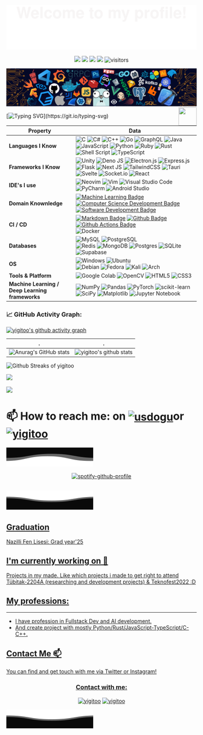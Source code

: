 ![](assets/Bottom_up.svg)

<!--   my-icons -->
<p align="center">
    <a href="https://github.com/yigitoo/yigitoo"><img src="https://img.shields.io/badge/status-updating-brightgreen.svg"></a>
    <a href="https://github.com/yigitoo/yigitoo/graphs/contributors"><img src="https://img.shields.io/github/contributors/yigitoo/yigitoo?color=blue"></a>
    <a href="https://github.com/yigitoo/yigitoo/stargazers"><img src="https://img.shields.io/github/stars/yigitoo/yigitoo.svg?logo=github"></a>
    <a href="https://github.com/yigitoo/yigitoo/network/members"><img src="https://img.shields.io/github/forks/yigitoo/yigitoo.svg?color=blue&logo=github"></a>
    <img src="https://visitor-badge.laobi.icu/badge?page_id=yigitoo.yigitoo" alt="visitors"/>   
</p>

<!--   my-header-img -->
![](./src/header_.png)
<a href="https://www.python.org/"><img src="https://upload.wikimedia.org/wikipedia/commons/c/c3/Python-logo-notext.svg" align="right" height="48" width="48" ></a>

<!--   my-ticker -->    
[![Typing SVG](https://readme-typing-svg.herokuapp.com?color=%2336BCF7&center=true&vCenter=true&width=600&lines=Hi+there+👋,+I+am+Yiğit+GÜMÜŞ;+Welcome+to+My+Profile!;Over+5+years+of+programming+experience;Always+learning+new+things+;Machine+learning+enthusiast+;BackEnd+Programmer;FrontEnd+Programer;Web+Developer;)](https://git.io/typing-svg)

<!--   my-skils -->

| Property                                        | Data                                                                                                                                                                                                                                                                                                                                                                                                                                                                                                                                                                                                                                                                                                                                                                                                                                                                                                                                                                                                                                                                                                                                                                                                                                                                                                                                                                                                                                                                                                                                                                                                                                                                                                                                                                                                            |
|-------------------------------------------------|-----------------------------------------------------------------------------------------------------------------------------------------------------------------------------------------------------------------------------------------------------------------------------------------------------------------------------------------------------------------------------------------------------------------------------------------------------------------------------------------------------------------------------------------------------------------------------------------------------------------------------------------------------------------------------------------------------------------------------------------------------------------------------------------------------------------------------------------------------------------------------------------------------------------------------------------------------------------------------------------------------------------------------------------------------------------------------------------------------------------------------------------------------------------------------------------------------------------------------------------------------------------------------------------------------------------------------------------------------------------------------------------------------------------------------------------------------------------------------------------------------------------------------------------------------------------------------------------------------------------------------------------------------------------------------------------------------------------------------------------------------------------------------------------------------------------|
| **Languages I Know**                            | ![C](https://img.shields.io/badge/c-%2300599C.svg?style=for-the-badge&logo=c&logoColor=white) ![C#](https://img.shields.io/badge/c%23-%23239120.svg?style=for-the-badge&logo=c-sharp&logoColor=white) ![C++](https://img.shields.io/badge/c++-%2300599C.svg?style=for-the-badge&logo=c%2B%2B&logoColor=white) ![Go](https://img.shields.io/badge/go-%2300ADD8.svg?style=for-the-badge&logo=go&logoColor=white) ![GraphQL](https://img.shields.io/badge/-GraphQL-E10098?style=for-the-badge&logo=graphql&logoColor=white) ![Java](https://img.shields.io/badge/java-%23ED8B00.svg?style=for-the-badge&logo=java&logoColor=white) ![JavaScript](https://img.shields.io/badge/javascript-%23323330.svg?style=for-the-badge&logo=javascript&logoColor=%23F7DF1E) ![Python](https://img.shields.io/badge/python-3670A0?style=for-the-badge&logo=python&logoColor=ffdd54) ![Ruby](https://img.shields.io/badge/ruby-%23CC342D.svg?style=for-the-badge&logo=ruby&logoColor=white) ![Rust](https://img.shields.io/badge/rust-%23000000.svg?style=for-the-badge&logo=rust&logoColor=white) ![Shell Script](https://img.shields.io/badge/shell_script-%23121011.svg?style=for-the-badge&logo=gnu-bash&logoColor=white) ![TypeScript](https://img.shields.io/badge/typescript-%23007ACC.svg?style=for-the-badge&logo=typescript&logoColor=white)
| **Frameworks I Know**                           | ![Unity](https://img.shields.io/badge/unity-%23000000.svg?style=for-the-badge&logo=unity&logoColor=white) ![Deno JS](https://img.shields.io/badge/deno%20js-000000?style=for-the-badge&logo=deno&logoColor=white) ![Electron.js](https://img.shields.io/badge/Electron-191970?style=for-the-badge&logo=Electron&logoColor=white) ![Express.js](https://img.shields.io/badge/express.js-%23404d59.svg?style=for-the-badge&logo=express&logoColor=%2361DAFB) ![Flask](https://img.shields.io/badge/flask-%23000.svg?style=for-the-badge&logo=flask&logoColor=white) ![Next JS](https://img.shields.io/badge/Next-black?style=for-the-badge&logo=next.js&logoColor=white) ![TailwindCSS](https://img.shields.io/badge/tailwindcss-%2338B2AC.svg?style=for-the-badge&logo=tailwind-css&logoColor=white) ![Tauri](https://img.shields.io/badge/tauri-%2324C8DB.svg?style=for-the-badge&logo=tauri&logoColor=%23FFFFFF) ![Svelte](https://img.shields.io/badge/svelte-%23f1413d.svg?style=for-the-badge&logo=svelte&logoColor=white) ![Socket.io](https://img.shields.io/badge/Socket.io-black?style=for-the-badge&logo=socket.io&badgeColor=010101) ![React](https://img.shields.io/badge/react-%2320232a.svg?style=for-the-badge&logo=react&logoColor=%2361DAFB)                                                                                                                                                                                                                                                                                                                                                                                                                                                                   |
| **IDE's I use**                                 | ![Neovim](https://img.shields.io/badge/NeoVim-%2357A143.svg?&style=for-the-badge&logo=neovim&logoColor=white) ![Vim](https://img.shields.io/badge/VIM-%2311AB00.svg?style=for-the-badge&logo=vim&logoColor=white) ![Visual Studio Code](https://img.shields.io/badge/Visual%20Studio%20Code-0078d7.svg?style=for-the-badge&logo=visual-studio-code&logoColor=white) ![PyCharm](https://img.shields.io/badge/pycharm-143?style=for-the-badge&logo=pycharm&logoColor=black&color=black&labelColor=green) ![Android Studio](https://img.shields.io/badge/Android%20Studio-3DDC84.svg?style=for-the-badge&logo=android-studio&logoColor=white)                                                                                                                                                                                                                                                                                                                                                                                                                                                                                                                                                                                                                                                                                                                                                                                                                                                                                                                                   |
| **Domain Knownledge**                           | [![Machine Learning Badge](https://img.shields.io/badge/-Machine%20Learning-01D277?style=flat&logoColor=white)](https://github.com/yigitoo/yigitoo) [![Computer Science Development Badge](https://img.shields.io/badge/-Computer%20Science-FAB040?style=flat&logoColor=white)](https://github.com/search?q=user%3Ayigitoo&type=Repositories)  [![Software Development Badge](https://img.shields.io/badge/-Software%20Development-FF6600?style=flat&logoColor=white)](https://github.com/search?q=user%3Ayigitoo&type=Repositories)                                                                                                                                                                                                                                                                                                                                                                                                                                                                                                                                                                                                                                                                                                                                                                                                                                                                                                                                                                                                                                                                                      |
| **CI / CD**                                     | [![Markdown Badge](https://img.shields.io/badge/-Markdown-2088FF?style=flat&logo=Markdown&logoColor=white)](https://github.com/yigitoo/yigitoo) [![Github Badge](https://img.shields.io/badge/-Github%20-2088FF?style=flat&logo=Github&logoColor=white)](https://github.com/yigitoo/yigitoo) [![Github Actions Badge](https://img.shields.io/badge/-Git%20-2088FF?style=flat&logo=Git&logoColor=white)](https://github.com/yigitoo/yigitoo)<br> ![Docker](https://img.shields.io/badge/docker-%230db7ed.svg?style=for-the-badge&logo=docker&logoColor=white)                                                                                                                                                                                                                                                                                                                                                                                                                                                                                                                                                                                                                                                                                                                                                                                                                                                                                                                                                                                                                                                                                                                                                                                                                                                                                                                                                                                  |
| **Databases**                                   | ![MySQL](https://img.shields.io/badge/MySQL-%2300f.svg?logo=mysql&amp;logoColor=white) ![PostgreSQL](https://img.shields.io/badge/-PostgreSQL-black?style=flat-square&amp;logo=postgresql&amp;logoColor=blue) <br> ![Redis](https://img.shields.io/badge/redis-%23DD0031.svg?style=for-the-badge&logo=redis&logoColor=white) ![MongoDB](https://img.shields.io/badge/MongoDB-%234ea94b.svg?style=for-the-badge&logo=mongodb&logoColor=white) ![Postgres](https://img.shields.io/badge/postgres-%23316192.svg?style=for-the-badge&logo=postgresql&logoColor=white) ![SQLite](https://img.shields.io/badge/sqlite-%2307405e.svg?style=for-the-badge&logo=sqlite&logoColor=white) ![Supabase](https://img.shields.io/badge/Supabase-3ECF8E?style=for-the-badge&logo=supabase&logoColor=white)
| **OS**                                          | ![Windows](https://img.shields.io/badge/-Windows-black?style=flat-square&amp;logo=windows&amp;logoColor=blue") ![Ubuntu](https://img.shields.io/badge/-Ubuntu-black?style=flat-square&amp;logo=ubuntu)<br>![Debian](https://img.shields.io/badge/Debian-D70A53?style=for-the-badge&logo=debian&logoColor=white) ![Fedora](https://img.shields.io/badge/Fedora-294172?style=for-the-badge&logo=fedora&logoColor=white) ![Kali](https://img.shields.io/badge/Kali-268BEE?style=for-the-badge&logo=kalilinux&logoColor=white) ![Arch](https://img.shields.io/badge/I%20use%20Arch%20btw-1793D1?logo=arch-linux&logoColor=fff&style=for-the-badge)        |                                                                                                                                                                                                                                                                  |
| **Tools & Platform**                            | ![Google Colab](https://img.shields.io/badge/Colab-F9AB00?style=for-the-badge&logo=googlecolab&color=525252) ![OpenCV](https://img.shields.io/badge/OpenCV-27338e?style=for-the-badge&logo=OpenCV&logoColor=white) ![HTML5](https://img.shields.io/badge/HTML5-E34F26?style=for-the-badge&logo=html5&logoColor=white) ![CSS3](https://img.shields.io/badge/CSS3-1572B6?style=for-the-badge&logo=css3&logoColor=white)                                                                                                                                                                                                                                                                                                                                                                                                                                                                                                                                                                                                                                                                                                                                                                                                                                                                                                                                                                                                                                                                                                                                                                                                                                                                                                                                                                                           |
| **Machine Learning / Deep Learning frameworks** | ![NumPy](https://img.shields.io/badge/numpy-%23013243.svg?style=for-the-badge&logo=numpy&logoColor=white) ![Pandas](https://img.shields.io/badge/pandas-%23150458.svg?style=for-the-badge&logo=pandas&logoColor=white) ![PyTorch](https://img.shields.io/badge/PyTorch-%23EE4C2C.svg?style=for-the-badge&logo=PyTorch&logoColor=white) ![scikit-learn](https://img.shields.io/badge/scikit--learn-%23F7931E.svg?style=for-the-badge&logo=scikit-learn&logoColor=white) ![SciPy](https://img.shields.io/badge/SciPy-%230C55A5.svg?style=for-the-badge&logo=scipy&logoColor=%white) ![Matplotlib](https://img.shields.io/badge/Matplotlib-%23ffffff.svg?style=for-the-badge&logo=Matplotlib&logoColor=black) ![Jupyter Notebook](https://img.shields.io/badge/jupyter-%23FA0F00.svg?style=for-the-badge&logo=jupyter&logoColor=white)

<!--   GitHub stats graph -->
### 📈 GitHub Activity Graph:
[![yigitoo's github activity graph](https://github-readme-activity-graph.cyclic.app/graph?username=yigitoo&theme=github-compact)](https://github.com/yigitoo/github-readme-activity-graph)

| .                                                                                                                                       | .                                                                                                                         |
|-----------------------------------------------------------------------------------------------------------------------------------------|---------------------------------------------------------------------------------------------------------------------------|
| ![Anurag's GitHub stats](https://github-readme-stats.vercel.app/api?username=yigitoo&show_icons=true&theme=radical)                     | ![yigitoo's github stats](https://github-readme-stats.vercel.app/api/top-langs/?username=yigitoo&theme=radical&layout=compact) |

![Github Streaks of yigitoo](https://github-readme-streak-stats.herokuapp.com/?user=yigitoo&theme=radical")

<!--   profile-green-animate -->
![](./profile-3d-contrib/profile-green-animate.svg)

<!--   grid-snake -->
![](https://github.com/yigitoo/yigitoo/blob/output/github-contribution-grid-snake.svg)

<!--   skyline 
<a href="https://skyline.github.com/yigitoo/2022"><img src="./assets/2022.gif" alt="" width="auto" height="auto" /></a>
-->

# 📫 How to reach me: <span><span>on</span>             <a href="https://twitter.com/yigitgumus09" target="blank"><img align="center"             src="https://raw.githubusercontent.com/rahuldkjain/github-profile-readme-generator/master/src/images/icons/Social/twitter.svg" alt="usdogu" height="30" width="40" /></a><span>or</span><a href="https://instagram.com/yigiittgumus" target="blank"><img align="center" src="https://raw.githubusercontent.com/rahuldkjain/github-profile-readme-generator/master/src/images/icons/Social/instagram.svg" alt="yigitoo" height="30" width="40" /></a>

![](assets/Bottom_up2.svg)

<p align="center">
    <a href="https://spotify-github-profile.kittinanx.com/api/view?uid=1htv4ev9rz8ll0n9lpb29jqoo&redirect=true"><img
        src="https://spotify-github-profile.kittinanx.com/api/view?uid=1htv4ev9rz8ll0n9lpb29jqoo&cover_image=true&theme=default&show_offline=false&background_color=121212&interchange=true&bar_color_cover=true"
        alt="spotify-github-profile" />
</p>

![](assets/Bottom_down.svg)
----


## Graduation

Nazilli Fen Lisesi: Grad year'25

## I'm currently working on 🔭

Projects in my made.
Like which projects i made to get right to attend Tübitak-2204A (researching and development projects) & Teknofest2022 :D

## My professions:
---

* I have profession in Fullstack Dev and AI development.
* And create project with mostly Python/Rust/JavaScript-TypeScript/C-C++.
  
## Contact Me 📫

You can find and get touch with me via Twitter or Instagram!
<p>
<h3 align="center">Contact with me: </h3>
<p align="center">
    <a href="https://twitter.com/yigitgumus_" target="blank"><img align="center"
            src="https://raw.githubusercontent.com/rahuldkjain/github-profile-readme-generator/master/src/images/icons/Social/twitter.svg"
            alt="yigitoo" height="30" width="40" /></a>
    <a href="https://instagram.com/yigit_gums" target="blank"><img align="center"
            src="https://raw.githubusercontent.com/rahuldkjain/github-profile-readme-generator/master/src/images/icons/Social/instagram.svg"
            alt="yigitoo" height="30" width="40" /></a>

</p>
</p>

![](assets/Bottom_down.svg)
